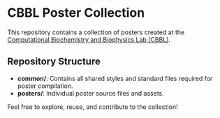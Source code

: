 # CBBL Poster Collection

This repository contains a collection of posters created at the [Computational Biochemistry and Biophysics Lab (CBBL)](https://mon.uvic.cat/cbbl).

## Repository Structure

- **common/**: Contains all shared styles and standard files required for poster compilation.
- **posters/**: Individual poster source files and assets.

Feel free to explore, reuse, and contribute to the collection!